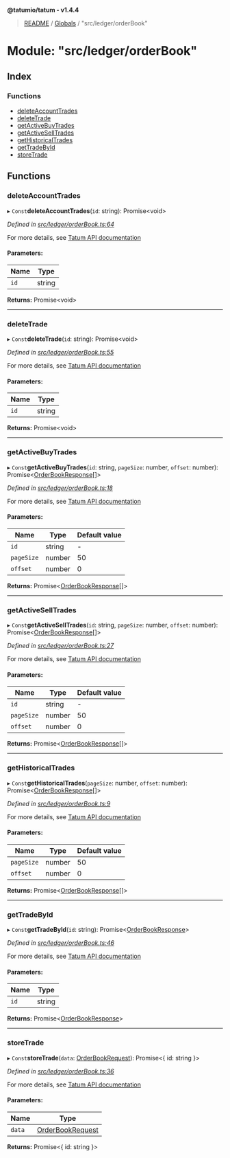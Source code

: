**@tatumio/tatum - v1.4.4**

> [README](../README.md) / [Globals](../globals.md) / "src/ledger/orderBook"

# Module: "src/ledger/orderBook"

## Index

### Functions

* [deleteAccountTrades](_src_ledger_orderbook_.md#deleteaccounttrades)
* [deleteTrade](_src_ledger_orderbook_.md#deletetrade)
* [getActiveBuyTrades](_src_ledger_orderbook_.md#getactivebuytrades)
* [getActiveSellTrades](_src_ledger_orderbook_.md#getactiveselltrades)
* [getHistoricalTrades](_src_ledger_orderbook_.md#gethistoricaltrades)
* [getTradeById](_src_ledger_orderbook_.md#gettradebyid)
* [storeTrade](_src_ledger_orderbook_.md#storetrade)

## Functions

### deleteAccountTrades

▸ `Const`**deleteAccountTrades**(`id`: string): Promise\<void>

*Defined in [src/ledger/orderBook.ts:64](https://github.com/tatumio/tatum-js/blob/c5d1e16/src/ledger/orderBook.ts#L64)*

For more details, see <a href="https://tatum.io/apidoc.html#operation/deleteAccountTrades" target="_blank">Tatum API documentation</a>

#### Parameters:

Name | Type |
------ | ------ |
`id` | string |

**Returns:** Promise\<void>

___

### deleteTrade

▸ `Const`**deleteTrade**(`id`: string): Promise\<void>

*Defined in [src/ledger/orderBook.ts:55](https://github.com/tatumio/tatum-js/blob/c5d1e16/src/ledger/orderBook.ts#L55)*

For more details, see <a href="https://tatum.io/apidoc.html#operation/deleteTrade" target="_blank">Tatum API documentation</a>

#### Parameters:

Name | Type |
------ | ------ |
`id` | string |

**Returns:** Promise\<void>

___

### getActiveBuyTrades

▸ `Const`**getActiveBuyTrades**(`id`: string, `pageSize`: number, `offset`: number): Promise\<[OrderBookResponse](../interfaces/_src_model_response_ledger_orderbook_.orderbookresponse.md)[]>

*Defined in [src/ledger/orderBook.ts:18](https://github.com/tatumio/tatum-js/blob/c5d1e16/src/ledger/orderBook.ts#L18)*

For more details, see <a href="https://tatum.io/apidoc.html#operation/getBuyTrades" target="_blank">Tatum API documentation</a>

#### Parameters:

Name | Type | Default value |
------ | ------ | ------ |
`id` | string | - |
`pageSize` | number | 50 |
`offset` | number | 0 |

**Returns:** Promise\<[OrderBookResponse](../interfaces/_src_model_response_ledger_orderbook_.orderbookresponse.md)[]>

___

### getActiveSellTrades

▸ `Const`**getActiveSellTrades**(`id`: string, `pageSize`: number, `offset`: number): Promise\<[OrderBookResponse](../interfaces/_src_model_response_ledger_orderbook_.orderbookresponse.md)[]>

*Defined in [src/ledger/orderBook.ts:27](https://github.com/tatumio/tatum-js/blob/c5d1e16/src/ledger/orderBook.ts#L27)*

For more details, see <a href="https://tatum.io/apidoc.html#operation/getSellTrades" target="_blank">Tatum API documentation</a>

#### Parameters:

Name | Type | Default value |
------ | ------ | ------ |
`id` | string | - |
`pageSize` | number | 50 |
`offset` | number | 0 |

**Returns:** Promise\<[OrderBookResponse](../interfaces/_src_model_response_ledger_orderbook_.orderbookresponse.md)[]>

___

### getHistoricalTrades

▸ `Const`**getHistoricalTrades**(`pageSize`: number, `offset`: number): Promise\<[OrderBookResponse](../interfaces/_src_model_response_ledger_orderbook_.orderbookresponse.md)[]>

*Defined in [src/ledger/orderBook.ts:9](https://github.com/tatumio/tatum-js/blob/c5d1e16/src/ledger/orderBook.ts#L9)*

For more details, see <a href="https://tatum.io/apidoc.html#operation/getHistoricalTrades" target="_blank">Tatum API documentation</a>

#### Parameters:

Name | Type | Default value |
------ | ------ | ------ |
`pageSize` | number | 50 |
`offset` | number | 0 |

**Returns:** Promise\<[OrderBookResponse](../interfaces/_src_model_response_ledger_orderbook_.orderbookresponse.md)[]>

___

### getTradeById

▸ `Const`**getTradeById**(`id`: string): Promise\<[OrderBookResponse](../interfaces/_src_model_response_ledger_orderbook_.orderbookresponse.md)>

*Defined in [src/ledger/orderBook.ts:46](https://github.com/tatumio/tatum-js/blob/c5d1e16/src/ledger/orderBook.ts#L46)*

For more details, see <a href="https://tatum.io/apidoc.html#operation/getTradeById" target="_blank">Tatum API documentation</a>

#### Parameters:

Name | Type |
------ | ------ |
`id` | string |

**Returns:** Promise\<[OrderBookResponse](../interfaces/_src_model_response_ledger_orderbook_.orderbookresponse.md)>

___

### storeTrade

▸ `Const`**storeTrade**(`data`: [OrderBookRequest](../classes/_src_model_request_orderbook_.orderbookrequest.md)): Promise\<{ id: string  }>

*Defined in [src/ledger/orderBook.ts:36](https://github.com/tatumio/tatum-js/blob/c5d1e16/src/ledger/orderBook.ts#L36)*

For more details, see <a href="https://tatum.io/apidoc.html#operation/storeTrade" target="_blank">Tatum API documentation</a>

#### Parameters:

Name | Type |
------ | ------ |
`data` | [OrderBookRequest](../classes/_src_model_request_orderbook_.orderbookrequest.md) |

**Returns:** Promise\<{ id: string  }>
